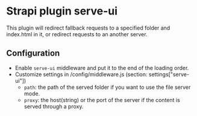 # Strapi plugin serve-ui

This plugin will redirect fallback requests to a specified folder and index.html in it, or redirect requests to an another server.

## Configuration
- Enable `serve-ui` middleware and put it to the end of the loading order.
- Customize settings in /config/middleware.js (section: settings["serve-ui"])
  - `path`: the path of the served folder if you want to use the file server mode.
  - `proxy`: the host(string) or the port of the server if the content is served through a proxy.